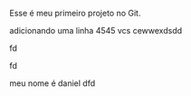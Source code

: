 Esse é meu primeiro projeto no Git. 

adicionando uma linha
4545
vcs cewwexdsdd

fd

fd

meu nome é daniel
 dfd